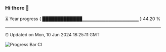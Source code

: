 ### Hi there 👋

⏳ Year progress { █████████████▁▁▁▁▁▁▁▁▁▁▁▁▁▁▁▁▁ } 44.20 %

---

⏰ Updated on Mon, 10 Jun 2024 18:25:11 GMT

![Progress Bar CI](https://github.com/ZhaoGui/ZhaoGui/workflows/Progress%20Bar%20CI/badge.svg)
